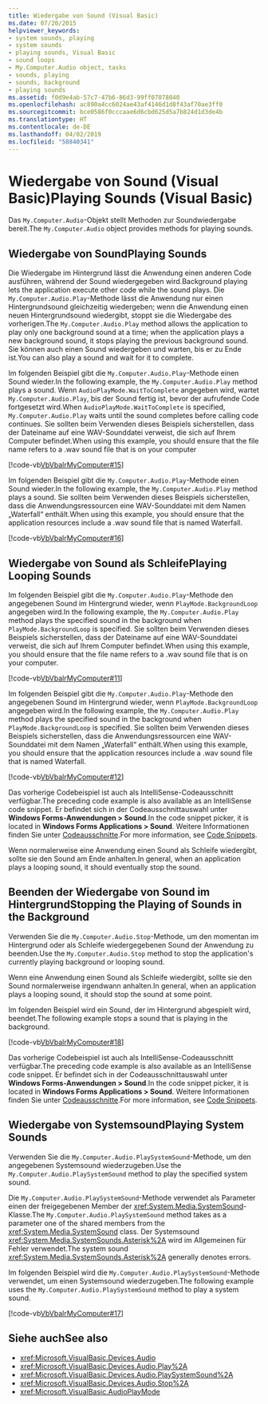 ```yaml
---
title: Wiedergabe von Sound (Visual Basic)
ms.date: 07/20/2015
helpviewer_keywords:
- system sounds, playing
- system sounds
- playing sounds, Visual Basic
- sound loops
- My.Computer.Audio object, tasks
- sounds, playing
- sounds, background
- playing sounds
ms.assetid: f0d9e4ab-57c7-47b6-86d3-99ff07078040
ms.openlocfilehash: ac890a4cc6024ae43af4146d1d8f43af70ae3ff0
ms.sourcegitcommit: bce0586f0cccaae6d6cbd625d5a7b824d1d3de4b
ms.translationtype: HT
ms.contentlocale: de-DE
ms.lasthandoff: 04/02/2019
ms.locfileid: "58840341"
---
```

# <a name="playing-sounds-visual-basic"></a><span data-ttu-id="edebf-102">Wiedergabe von Sound (Visual Basic)</span><span class="sxs-lookup"><span data-stu-id="edebf-102">Playing Sounds (Visual Basic)</span></span>
<span data-ttu-id="edebf-103">Das `My.Computer.Audio`-Objekt stellt Methoden zur Soundwiedergabe bereit.</span><span class="sxs-lookup"><span data-stu-id="edebf-103">The `My.Computer.Audio` object provides methods for playing sounds.</span></span>  
  
## <a name="playing-sounds"></a><span data-ttu-id="edebf-104">Wiedergabe von Sound</span><span class="sxs-lookup"><span data-stu-id="edebf-104">Playing Sounds</span></span>  
 <span data-ttu-id="edebf-105">Die Wiedergabe im Hintergrund lässt die Anwendung einen anderen Code ausführen, während der Sound wiedergegeben wird.</span><span class="sxs-lookup"><span data-stu-id="edebf-105">Background playing lets the application execute other code while the sound plays.</span></span> <span data-ttu-id="edebf-106">Die `My.Computer.Audio.Play`-Methode lässt die Anwendung nur einen Hintergrundsound gleichzeitig wiedergeben; wenn die Anwendung einen neuen Hintergrundsound wiedergibt, stoppt sie die Wiedergabe des vorherigen.</span><span class="sxs-lookup"><span data-stu-id="edebf-106">The `My.Computer.Audio.Play` method allows the application to play only one background sound at a time; when the application plays a new background sound, it stops playing the previous background sound.</span></span> <span data-ttu-id="edebf-107">Sie können auch einen Sound wiedergeben und warten, bis er zu Ende ist.</span><span class="sxs-lookup"><span data-stu-id="edebf-107">You can also play a sound and wait for it to complete.</span></span>  
  
 <span data-ttu-id="edebf-108">Im folgenden Beispiel gibt die `My.Computer.Audio.Play`-Methode einen Sound wieder.</span><span class="sxs-lookup"><span data-stu-id="edebf-108">In the following example, the `My.Computer.Audio.Play` method plays a sound.</span></span> <span data-ttu-id="edebf-109">Wenn `AudioPlayMode.WaitToComplete` angegeben wird, wartet `My.Computer.Audio.Play`, bis der Sound fertig ist, bevor der aufrufende Code fortgesetzt wird.</span><span class="sxs-lookup"><span data-stu-id="edebf-109">When `AudioPlayMode.WaitToComplete` is specified, `My.Computer.Audio.Play` waits until the sound completes before calling code continues.</span></span> <span data-ttu-id="edebf-110">Sie sollten beim Verwenden dieses Beispiels sicherstellen, dass der Dateiname auf eine WAV-Sounddatei verweist, die sich auf Ihrem Computer befindet.</span><span class="sxs-lookup"><span data-stu-id="edebf-110">When using this example, you should ensure that the file name refers to a .wav sound file that is on your computer</span></span>  
  
 [!code-vb[VbVbalrMyComputer#15](~/samples/snippets/visualbasic/VS_Snippets_VBCSharp/VbVbalrMyComputer/VB/Class1.vb#15)]  
  
 <span data-ttu-id="edebf-111">Im folgenden Beispiel gibt die `My.Computer.Audio.Play`-Methode einen Sound wieder.</span><span class="sxs-lookup"><span data-stu-id="edebf-111">In the following example, the `My.Computer.Audio.Play` method plays a sound.</span></span> <span data-ttu-id="edebf-112">Sie sollten beim Verwenden dieses Beispiels sicherstellen, dass die Anwendungsressourcen eine WAV-Sounddatei mit dem Namen „Waterfall“ enthält.</span><span class="sxs-lookup"><span data-stu-id="edebf-112">When using this example, you should ensure that the application resources include a .wav sound file that is named Waterfall.</span></span>  
  
 [!code-vb[VbVbalrMyComputer#16](~/samples/snippets/visualbasic/VS_Snippets_VBCSharp/VbVbalrMyComputer/VB/Class1.vb#16)]  
  
## <a name="playing-looping-sounds"></a><span data-ttu-id="edebf-113">Wiedergabe von Sound als Schleife</span><span class="sxs-lookup"><span data-stu-id="edebf-113">Playing Looping Sounds</span></span>  
 <span data-ttu-id="edebf-114">Im folgenden Beispiel gibt die `My.Computer.Audio.Play`-Methode den angegebenen Sound im Hintergrund wieder, wenn `PlayMode.BackgroundLoop` angegeben wird.</span><span class="sxs-lookup"><span data-stu-id="edebf-114">In the following example, the `My.Computer.Audio.Play` method plays the specified sound in the background when `PlayMode.BackgroundLoop` is specified.</span></span> <span data-ttu-id="edebf-115">Sie sollten beim Verwenden dieses Beispiels sicherstellen, dass der Dateiname auf eine WAV-Sounddatei verweist, die sich auf Ihrem Computer befindet.</span><span class="sxs-lookup"><span data-stu-id="edebf-115">When using this example, you should ensure that the file name refers to a .wav sound file that is on your computer.</span></span>  
  
 [!code-vb[VbVbalrMyComputer#11](~/samples/snippets/visualbasic/VS_Snippets_VBCSharp/VbVbalrMyComputer/VB/Class1.vb#11)]  
  
 <span data-ttu-id="edebf-116">Im folgenden Beispiel gibt die `My.Computer.Audio.Play`-Methode den angegebenen Sound im Hintergrund wieder, wenn `PlayMode.BackgroundLoop` angegeben wird.</span><span class="sxs-lookup"><span data-stu-id="edebf-116">In the following example, the `My.Computer.Audio.Play` method plays the specified sound in the background when `PlayMode.BackgroundLoop` is specified.</span></span> <span data-ttu-id="edebf-117">Sie sollten beim Verwenden dieses Beispiels sicherstellen, dass die Anwendungsressourcen eine WAV-Sounddatei mit dem Namen „Waterfall“ enthält.</span><span class="sxs-lookup"><span data-stu-id="edebf-117">When using this example, you should ensure that the application resources include a .wav sound file that is named Waterfall.</span></span>  
  
 [!code-vb[VbVbalrMyComputer#12](~/samples/snippets/visualbasic/VS_Snippets_VBCSharp/VbVbalrMyComputer/VB/Class1.vb#12)]  
  
 <span data-ttu-id="edebf-118">Das vorherige Codebeispiel ist auch als IntelliSense-Codeausschnitt verfügbar.</span><span class="sxs-lookup"><span data-stu-id="edebf-118">The preceding code example is also available as an IntelliSense code snippet.</span></span> <span data-ttu-id="edebf-119">Er befindet sich in der Codeausschnittauswahl unter **Windows Forms-Anwendungen > Sound**.</span><span class="sxs-lookup"><span data-stu-id="edebf-119">In the code snippet picker, it is located in **Windows Forms Applications > Sound**.</span></span> <span data-ttu-id="edebf-120">Weitere Informationen finden Sie unter [Codeausschnitte](/visualstudio/ide/code-snippets).</span><span class="sxs-lookup"><span data-stu-id="edebf-120">For more information, see [Code Snippets](/visualstudio/ide/code-snippets).</span></span>  
  
 <span data-ttu-id="edebf-121">Wenn normalerweise eine Anwendung einen Sound als Schleife wiedergibt, sollte sie den Sound am Ende anhalten.</span><span class="sxs-lookup"><span data-stu-id="edebf-121">In general, when an application plays a looping sound, it should eventually stop the sound.</span></span>  
  
## <a name="stopping-the-playing-of-sounds-in-the-background"></a><span data-ttu-id="edebf-122">Beenden der Wiedergabe von Sound im Hintergrund</span><span class="sxs-lookup"><span data-stu-id="edebf-122">Stopping the Playing of Sounds in the Background</span></span>  
 <span data-ttu-id="edebf-123">Verwenden Sie die `My.Computer.Audio.Stop`-Methode, um den momentan im Hintergrund oder als Schleife wiedergegebenen Sound der Anwendung zu beenden.</span><span class="sxs-lookup"><span data-stu-id="edebf-123">Use the `My.Computer.Audio.Stop` method to stop the application's currently playing background or looping sound.</span></span>  
  
 <span data-ttu-id="edebf-124">Wenn eine Anwendung einen Sound als Schleife wiedergibt, sollte sie den Sound normalerweise irgendwann anhalten.</span><span class="sxs-lookup"><span data-stu-id="edebf-124">In general, when an application plays a looping sound, it should stop the sound at some point.</span></span>  
  
 <span data-ttu-id="edebf-125">Im folgenden Beispiel wird ein Sound, der im Hintergrund abgespielt wird, beendet.</span><span class="sxs-lookup"><span data-stu-id="edebf-125">The following example stops a sound that is playing in the background.</span></span>  
  
 [!code-vb[VbVbalrMyComputer#18](~/samples/snippets/visualbasic/VS_Snippets_VBCSharp/VbVbalrMyComputer/VB/Class1.vb#18)]  
  
 <span data-ttu-id="edebf-126">Das vorherige Codebeispiel ist auch als IntelliSense-Codeausschnitt verfügbar.</span><span class="sxs-lookup"><span data-stu-id="edebf-126">The preceding code example is also available as an IntelliSense code snippet.</span></span> <span data-ttu-id="edebf-127">Er befindet sich in der Codeausschnittauswahl unter **Windows Forms-Anwendungen > Sound**.</span><span class="sxs-lookup"><span data-stu-id="edebf-127">In the code snippet picker, it is located in **Windows Forms Applications > Sound**.</span></span> <span data-ttu-id="edebf-128">Weitere Informationen finden Sie unter [Codeausschnitte](/visualstudio/ide/code-snippets).</span><span class="sxs-lookup"><span data-stu-id="edebf-128">For more information, see [Code Snippets](/visualstudio/ide/code-snippets).</span></span>  
  
## <a name="playing-system-sounds"></a><span data-ttu-id="edebf-129">Wiedergabe von Systemsound</span><span class="sxs-lookup"><span data-stu-id="edebf-129">Playing System Sounds</span></span>  
 <span data-ttu-id="edebf-130">Verwenden Sie die `My.Computer.Audio.PlaySystemSound`-Methode, um den angegebenen Systemsound wiederzugeben.</span><span class="sxs-lookup"><span data-stu-id="edebf-130">Use the `My.Computer.Audio.PlaySystemSound` method to play the specified system sound.</span></span>  
  
 <span data-ttu-id="edebf-131">Die `My.Computer.Audio.PlaySystemSound`-Methode verwendet als Parameter einen der freigegebenen Member der <xref:System.Media.SystemSound>-Klasse.</span><span class="sxs-lookup"><span data-stu-id="edebf-131">The `My.Computer.Audio.PlaySystemSound` method takes as a parameter one of the shared members from the <xref:System.Media.SystemSound> class.</span></span> <span data-ttu-id="edebf-132">Der Systemsound <xref:System.Media.SystemSounds.Asterisk%2A> wird im Allgemeinen für Fehler verwendet.</span><span class="sxs-lookup"><span data-stu-id="edebf-132">The system sound <xref:System.Media.SystemSounds.Asterisk%2A> generally denotes errors.</span></span>  
  
 <span data-ttu-id="edebf-133">Im folgenden Beispiel wird die `My.Computer.Audio.PlaySystemSound`-Methode verwendet, um einen Systemsound wiederzugeben.</span><span class="sxs-lookup"><span data-stu-id="edebf-133">The following example uses the `My.Computer.Audio.PlaySystemSound` method to play a system sound.</span></span>  
  
 [!code-vb[VbVbalrMyComputer#17](~/samples/snippets/visualbasic/VS_Snippets_VBCSharp/VbVbalrMyComputer/VB/Class1.vb#17)]  
  
## <a name="see-also"></a><span data-ttu-id="edebf-134">Siehe auch</span><span class="sxs-lookup"><span data-stu-id="edebf-134">See also</span></span>

- <xref:Microsoft.VisualBasic.Devices.Audio>
- <xref:Microsoft.VisualBasic.Devices.Audio.Play%2A>
- <xref:Microsoft.VisualBasic.Devices.Audio.PlaySystemSound%2A>
- <xref:Microsoft.VisualBasic.Devices.Audio.Stop%2A>
- <xref:Microsoft.VisualBasic.AudioPlayMode>
